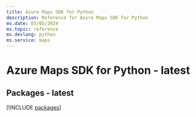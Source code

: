 ```yaml
---
title: Azure Maps SDK for Python
description: Reference for Azure Maps SDK for Python
ms.date: 03/05/2024
ms.topic: reference
ms.devlang: python
ms.service: maps
---
```

# Azure Maps SDK for Python - latest
## Packages - latest
[!INCLUDE [packages](maps-index.md)]